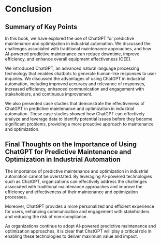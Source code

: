 # Conclusion

Summary of Key Points
---------------------

In this book, we have explored the use of ChatGPT for predictive maintenance and optimization in industrial automation. We discussed the challenges associated with traditional maintenance approaches, and how AI-powered predictive maintenance can reduce downtime, improve efficiency, and enhance overall equipment effectiveness (OEE).

We introduced ChatGPT, an advanced natural language processing technology that enables chatbots to generate human-like responses to user inquiries. We discussed the advantages of using ChatGPT in industrial automation, including improved accuracy and relevance of responses, increased efficiency, enhanced communication and engagement with stakeholders, and continuous improvement.

We also presented case studies that demonstrate the effectiveness of ChatGPT in predictive maintenance and optimization in industrial automation. These case studies showed how ChatGPT can effectively analyze and leverage data to identify potential issues before they become significant problems, providing a more proactive approach to maintenance and optimization.

Final Thoughts on the Importance of Using ChatGPT for Predictive Maintenance and Optimization in Industrial Automation
----------------------------------------------------------------------------------------------------------------------

The importance of predictive maintenance and optimization in industrial automation cannot be overstated. By leveraging AI-powered technologies such as ChatGPT, organizations can effectively address the challenges associated with traditional maintenance approaches and improve the efficiency and effectiveness of their maintenance and optimization processes.

Moreover, ChatGPT provides a more personalized and efficient experience for users, enhancing communication and engagement with stakeholders and reducing the risk of non-compliance.

As organizations continue to adopt AI-powered predictive maintenance and optimization approaches, it is clear that ChatGPT will play a critical role in enabling these technologies to deliver maximum value and impact.